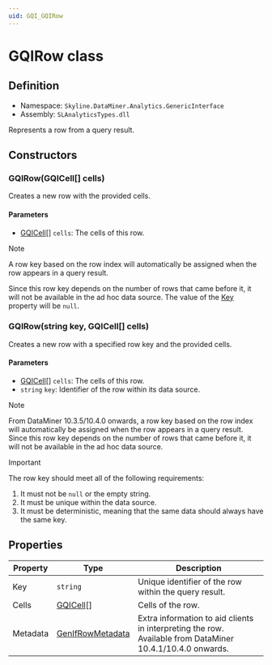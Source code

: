 ```yaml
---
uid: GQI_GQIRow
---
```


# GQIRow class

## Definition

- Namespace: `Skyline.DataMiner.Analytics.GenericInterface`
- Assembly: `SLAnalyticsTypes.dll`

Represents a row from a query result.

## Constructors

### GQIRow(GQICell[] cells)

Creates a new row with the provided cells.

#### Parameters

- [GQICell](xref:GQI_GQICell)[] `cells`: The cells of this row.

> [!NOTE]
> A row key based on the row index will automatically be assigned when the row appears in a query result.
>
> Since this row key depends on the number of rows that came before it, it will not be available in the ad hoc data source. The value of the [Key](#properties) property will be `null`.

### GQIRow(string key, GQICell[] cells)

Creates a new row with a specified row key and the provided cells.

#### Parameters

- [GQICell](xref:GQI_GQICell)[] `cells`: The cells of this row.
- `string` `key`: Identifier of the row within its data source.

> [!NOTE]
> From DataMiner 10.3.5/10.4.0 onwards<!-- RN 35999 -->, a row key based on the row index will automatically be assigned when the row appears in a query result. Since this row key depends on the number of rows that came before it, it will not be available in the ad hoc data source.

> [!IMPORTANT]
> The row key should meet all of the following requirements:
>
> 1. It must not be `null` or the empty string.
> 1. It must be unique within the data source.
> 1. It must be deterministic, meaning that the same data should always have the same key.

## Properties

| Property | Type | Description |
| -------- | ---- | ----------- |
| Key | `string` | Unique identifier of the row within the query result. |
| Cells | [GQICell](xref:GQI_GQICell)[] | Cells of the row. |
| Metadata | [GenIfRowMetadata](xref:GQI_GenIfRowMetadata) | Extra information to aid clients in interpreting the row. Available from DataMiner 10.4.1/10.4.0 onwards. |
